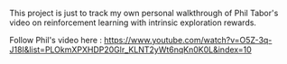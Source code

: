 This project is just to track my own personal walkthrough of Phil Tabor's video on reinforcement learning with intrinsic exploration rewards. 

Follow Phil's video here : https://www.youtube.com/watch?v=O5Z-3q-J18I&list=PLOkmXPXHDP20Glr_KLNT2yWt6nqKn0K0L&index=10
